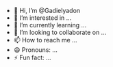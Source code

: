 - 👋 Hi, I’m @Gadielyadon
- 👀 I’m interested in ...
- 🌱 I’m currently learning ...
- 💞️ I’m looking to collaborate on ...
- 📫 How to reach me ...
- 😄 Pronouns: ...
- ⚡ Fun fact: ...

<!---
Gadielyadon/Gadielyadon is a ✨ special ✨ repository because its `README.md` (this file) appears on your GitHub profile.
You can click the Preview link to take a look at your changes.
--->
